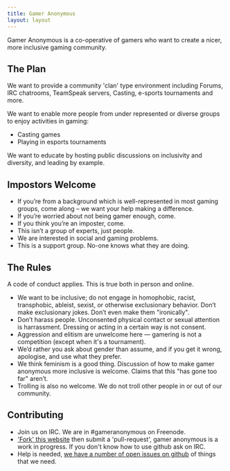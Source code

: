 ```yaml
---
title: Gamer Anonymous
layout: layout
---
```


Gamer Anonymous is a co-operative of gamers who want to create a nicer, more inclusive gaming community.

## The Plan

We want to provide a community 'clan' type environment including Forums, IRC chatrooms, TeamSpeak servers, Casting, e-sports tournaments and more.

We want to enable more people from under represented or diverse groups to enjoy activities in gaming:

- Casting games
- Playing in esports tournaments

We want to educate by hosting public discussions on inclusivity and diversity, and leading by example.


## Impostors Welcome

- If you’re from a background which is well-represented in most gaming groups, come along – we want your help making a difference.
- If you’re worried about not being gamer enough, come.
- If you think you’re an imposter, come.
- This isn’t a group of experts, just people.
- We are interested in social and gaming problems.
- This is a support group. No-one knows what they are doing.

## The Rules

A code of conduct applies. This is true both in person and online.

- We want to be inclusive; do not engage in homophobic, racist, transphobic, ableist, sexist, or otherwise exclusionary behavior. Don’t make exclusionary jokes. Don’t even make them "ironically".
- Don’t harass people. Unconsented physical contact or sexual attention is harrassment. Dressing or acting in a certain way is not consent.
- Aggression and elitism are unwelcome here — gamering is not a competition (except when it's a tournament).
- We’d rather you ask about gender than assume, and if you get it wrong, apologise, and use what they prefer.
- We think feminism is a good thing. Discussion of how to make gamer anonymous more inclusive is welcome. Claims that this "has gone too far" aren’t.
- Trolling is also no welcome. We do not troll other people in or out of our community.

## Contributing

- Join us on IRC. We are in #gameranonymous on Freenode.
- ['Fork' this website](https://github.com/gameranonymous/frontend) then submit a 'pull-request', gamer anonymous is a work in progress. If you don't know how to use github ask on IRC.
- Help is needed, [we have a number of open issues on github](https://github.com/gameranonymous/frontend/issues) of things that we need.
